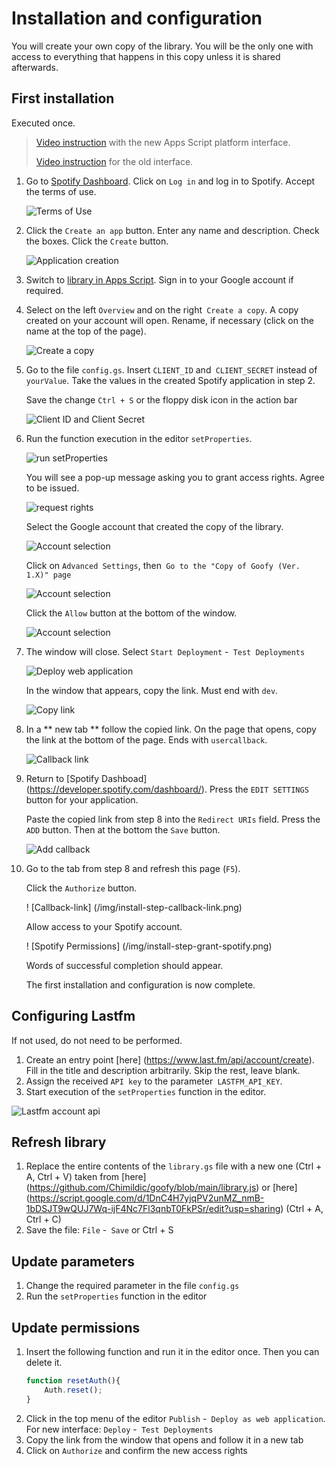 # Installation and configuration

You will create your own copy of the library. You will be the only one with access to everything that happens in this copy unless it is shared afterwards. 

## First installation

Executed once. 
> [Video instruction](https://drive.google.com/file/d/1yhI8sfBVAyhn5RUUtOxKLiYSgdIF9Ts9/view) with the new Apps Script platform interface. 
> 
> [Video instruction](https://drive.google.com/file/d/13I_E9g5x_Gb-G-KANmzUxLgDv-bPkQsu/view) for the old interface.

1. Go to [Spotify Dashboard](https://developer.spotify.com/dashboard/). Click on `Log in` and log in to Spotify. Accept the terms of use.

   ![Terms of Use](/img/install-step-dashboard-term.png)

2. Click the `Create an app` button. Enter any name and description. Check the boxes. Click the `Create` button.

   ![Application creation](/img/install-step-create-app.png)

3. Switch to [library in Apps Script](https://script.google.com/d/1DnC4H7yjqPV2unMZ_nmB-1bDSJT9wQUJ7Wq-ijF4Nc7Fl3qnbT0FkPSr/edit?usp=sharing). Sign in to your Google account if required.

4. Select on the left `Overview` and on the right` Create a copy`. A copy created on your account will open. Rename, if necessary (click on the name at the top of the page).

    ![Create a copy](/img/install-step-copy.png)

5. Go to the file `config.gs`. Insert `CLIENT_ID` and` CLIENT_SECRET` instead of `yourValue`. Take the values in the created Spotify application in step 2.

   Save the change `Ctrl + S` or the floppy disk icon in the action bar

   ![Client ID and Client Secret](/img/install-step-client-id2.png)

6. Run the function execution in the editor `setProperties`. 

   ![run setProperties](/img/install-run-setProperties.png)

   You will see a pop-up message asking you to grant access rights. Agree to be issued.

   ![request rights](/img/install-permission-request.png)

   Select the Google account that created the copy of the library.

   ![Account selection](/img/install-step-account.png)

   Click on `Advanced Settings`, then` Go to the "Copy of Goofy (Ver. 1.X)" page`

   ![Account selection](/img/install-step-warning.png)

   Click the `Allow` button at the bottom of the window.

   ![Account selection](/img/install-step-grant-permissions.png)

7. The window will close. Select `Start Deployment` -` Test Deployments`

   ![Deploy web application](/img/install-step-webapp.png)

   In the window that appears, copy the link. Must end with `dev`.

   ![Copy link](/img/install-step-link.png)

8. In a ** new tab ** follow the copied link. On the page that opens, copy the link at the bottom of the page. Ends with `usercallback`.

   ![Callback link](/img/install-step-callback-link.png)

9. Return to [Spotify Dashboad] (https://developer.spotify.com/dashboard/). Press the `EDIT SETTINGS` button for your application.
    
    Paste the copied link from step 8 into the `Redirect URIs` field. Press the` ADD` button. Then at the bottom the `Save` button.
    
    ![Add callback](/img/install-step-dashboard-redirect.png)

10. Go to the tab from step 8 and refresh this page (`F5`).

    Click the `Authorize` button.

    ! [Callback-link] (/img/install-step-callback-link.png)

    Allow access to your Spotify account.

    ! [Spotify Permissions] (/img/install-step-grant-spotify.png)

    Words of successful completion should appear.

    The first installation and configuration is now complete.

## Configuring Lastfm

If not used, do not need to be performed.

1. Create an entry point [here] (https://www.last.fm/api/account/create). Fill in the title and description arbitrarily. Skip the rest, leave blank.
2. Assign the received `API key` to the parameter` LASTFM_API_KEY`.
3. Start execution of the `setProperties` function in the editor.

![Lastfm account api](/img/lastfm_account_api3.png)

## Refresh library

1. Replace the entire contents of the `library.gs` file with a new one (Ctrl + A, Ctrl + V) taken from [here] (https://github.com/Chimildic/goofy/blob/main/library.js) or [here] (https://script.google.com/d/1DnC4H7yjqPV2unMZ_nmB-1bDSJT9wQUJ7Wq-ijF4Nc7Fl3qnbT0FkPSr/edit?usp=sharing) (Ctrl + A, Ctrl + C)
2. Save the file: `File` -` Save` or Ctrl + S

## Update parameters

1. Change the required parameter in the file `config.gs`
2. Run the `setProperties` function in the editor

## Update permissions

1. Insert the following function and run it in the editor once. Then you can delete it.
    ```js
    function resetAuth(){
        Auth.reset();
    }
    ```
2. Click in the top menu of the editor `Publish` -` Deploy as web application`. For new interface: `Deploy` -` Test Deployments`
3. Copy the link from the window that opens and follow it in a new tab
4. Click on `Authorize` and confirm the new access rights